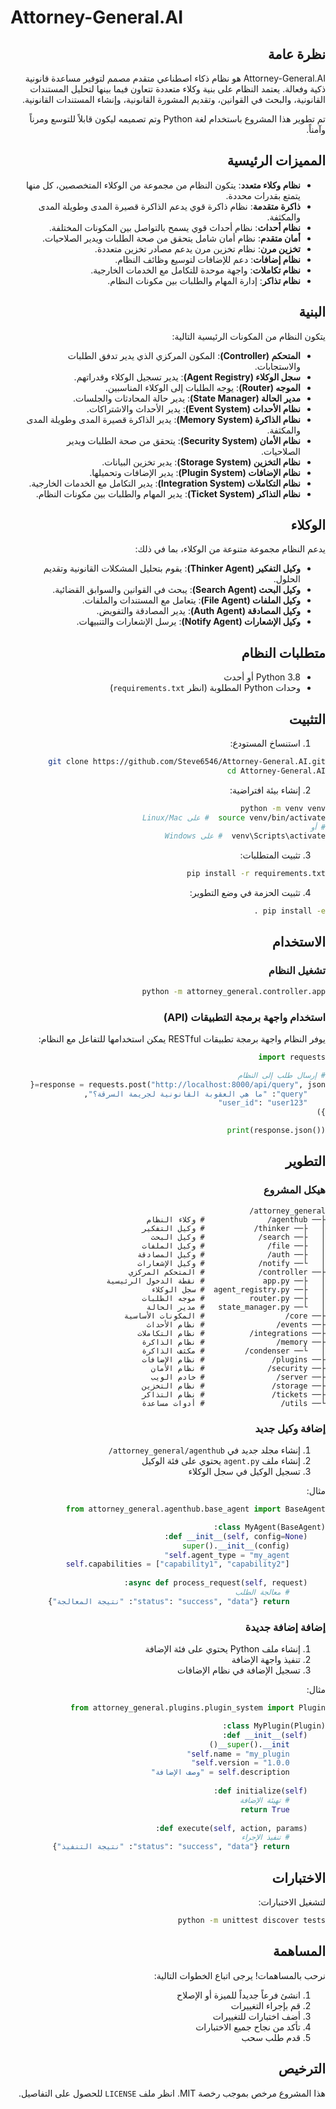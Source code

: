 # Attorney-General.AI

<div dir="rtl">

## نظرة عامة

Attorney-General.AI هو نظام ذكاء اصطناعي متقدم مصمم لتوفير مساعدة قانونية ذكية وفعالة. يعتمد النظام على بنية وكلاء متعددة تتعاون فيما بينها لتحليل المستندات القانونية، والبحث في القوانين، وتقديم المشورة القانونية، وإنشاء المستندات القانونية.

تم تطوير هذا المشروع باستخدام لغة Python وتم تصميمه ليكون قابلاً للتوسع ومرناً وآمناً.

## المميزات الرئيسية

- **نظام وكلاء متعدد**: يتكون النظام من مجموعة من الوكلاء المتخصصين، كل منها يتمتع بقدرات محددة.
- **ذاكرة متقدمة**: نظام ذاكرة قوي يدعم الذاكرة قصيرة المدى وطويلة المدى والمكثفة.
- **نظام أحداث**: نظام أحداث قوي يسمح بالتواصل بين المكونات المختلفة.
- **أمان متقدم**: نظام أمان شامل يتحقق من صحة الطلبات ويدير الصلاحيات.
- **تخزين مرن**: نظام تخزين مرن يدعم مصادر تخزين متعددة.
- **نظام إضافات**: دعم للإضافات لتوسيع وظائف النظام.
- **نظام تكاملات**: واجهة موحدة للتكامل مع الخدمات الخارجية.
- **نظام تذاكر**: إدارة المهام والطلبات بين مكونات النظام.

## البنية

يتكون النظام من المكونات الرئيسية التالية:

- **المتحكم (Controller)**: المكون المركزي الذي يدير تدفق الطلبات والاستجابات.
- **سجل الوكلاء (Agent Registry)**: يدير تسجيل الوكلاء وقدراتهم.
- **الموجه (Router)**: يوجه الطلبات إلى الوكلاء المناسبين.
- **مدير الحالة (State Manager)**: يدير حالة المحادثات والجلسات.
- **نظام الأحداث (Event System)**: يدير الأحداث والاشتراكات.
- **نظام الذاكرة (Memory System)**: يدير الذاكرة قصيرة المدى وطويلة المدى والمكثفة.
- **نظام الأمان (Security System)**: يتحقق من صحة الطلبات ويدير الصلاحيات.
- **نظام التخزين (Storage System)**: يدير تخزين البيانات.
- **نظام الإضافات (Plugin System)**: يدير الإضافات وتحميلها.
- **نظام التكاملات (Integration System)**: يدير التكامل مع الخدمات الخارجية.
- **نظام التذاكر (Ticket System)**: يدير المهام والطلبات بين مكونات النظام.

## الوكلاء

يدعم النظام مجموعة متنوعة من الوكلاء، بما في ذلك:

- **وكيل التفكير (Thinker Agent)**: يقوم بتحليل المشكلات القانونية وتقديم الحلول.
- **وكيل البحث (Search Agent)**: يبحث في القوانين والسوابق القضائية.
- **وكيل الملفات (File Agent)**: يتعامل مع المستندات والملفات.
- **وكيل المصادقة (Auth Agent)**: يدير المصادقة والتفويض.
- **وكيل الإشعارات (Notify Agent)**: يرسل الإشعارات والتنبيهات.

## متطلبات النظام

- Python 3.8 أو أحدث
- وحدات Python المطلوبة (انظر `requirements.txt`)

## التثبيت

1. استنساخ المستودع:
```bash
git clone https://github.com/Steve6546/Attorney-General.AI.git
cd Attorney-General.AI
```

2. إنشاء بيئة افتراضية:
```bash
python -m venv venv
source venv/bin/activate  # على Linux/Mac
# أو
venv\Scripts\activate  # على Windows
```

3. تثبيت المتطلبات:
```bash
pip install -r requirements.txt
```

4. تثبيت الحزمة في وضع التطوير:
```bash
pip install -e .
```

## الاستخدام

### تشغيل النظام

```bash
python -m attorney_general.controller.app
```

### استخدام واجهة برمجة التطبيقات (API)

يوفر النظام واجهة برمجة تطبيقات RESTful يمكن استخدامها للتفاعل مع النظام:

```python
import requests

# إرسال طلب إلى النظام
response = requests.post("http://localhost:8000/api/query", json={
    "query": "ما هي العقوبة القانونية لجريمة السرقة؟",
    "user_id": "user123"
})

print(response.json())
```

## التطوير

### هيكل المشروع

```
attorney_general/
├── agenthub/              # وكلاء النظام
│   ├── thinker/           # وكيل التفكير
│   ├── search/            # وكيل البحث
│   ├── file/              # وكيل الملفات
│   ├── auth/              # وكيل المصادقة
│   └── notify/            # وكيل الإشعارات
├── controller/            # المتحكم المركزي
│   ├── app.py             # نقطة الدخول الرئيسية
│   ├── agent_registry.py  # سجل الوكلاء
│   ├── router.py          # موجه الطلبات
│   └── state_manager.py   # مدير الحالة
├── core/                  # المكونات الأساسية
├── events/                # نظام الأحداث
├── integrations/          # نظام التكاملات
├── memory/                # نظام الذاكرة
│   └── condenser/         # مكثف الذاكرة
├── plugins/               # نظام الإضافات
├── security/              # نظام الأمان
├── server/                # خادم الويب
├── storage/               # نظام التخزين
├── tickets/               # نظام التذاكر
└── utils/                 # أدوات مساعدة
```

### إضافة وكيل جديد

1. إنشاء مجلد جديد في `attorney_general/agenthub/`
2. إنشاء ملف `agent.py` يحتوي على فئة الوكيل
3. تسجيل الوكيل في سجل الوكلاء

مثال:

```python
from attorney_general.agenthub.base_agent import BaseAgent

class MyAgent(BaseAgent):
    def __init__(self, config=None):
        super().__init__(config)
        self.agent_type = "my_agent"
        self.capabilities = ["capability1", "capability2"]
    
    async def process_request(self, request):
        # معالجة الطلب
        return {"status": "success", "data": "نتيجة المعالجة"}
```

### إضافة إضافة جديدة

1. إنشاء ملف Python يحتوي على فئة الإضافة
2. تنفيذ واجهة الإضافة
3. تسجيل الإضافة في نظام الإضافات

مثال:

```python
from attorney_general.plugins.plugin_system import Plugin

class MyPlugin(Plugin):
    def __init__(self):
        super().__init__()
        self.name = "my_plugin"
        self.version = "1.0.0"
        self.description = "وصف الإضافة"
    
    def initialize(self):
        # تهيئة الإضافة
        return True
    
    def execute(self, action, params):
        # تنفيذ الإجراء
        return {"status": "success", "data": "نتيجة التنفيذ"}
```

## الاختبارات

لتشغيل الاختبارات:

```bash
python -m unittest discover tests
```

## المساهمة

نرحب بالمساهمات! يرجى اتباع الخطوات التالية:

1. انشئ فرعاً جديداً للميزة أو الإصلاح
2. قم بإجراء التغييرات
3. أضف اختبارات للتغييرات
4. تأكد من نجاح جميع الاختبارات
5. قدم طلب سحب

## الترخيص

هذا المشروع مرخص بموجب رخصة MIT. انظر ملف `LICENSE` للحصول على التفاصيل.

</div>
